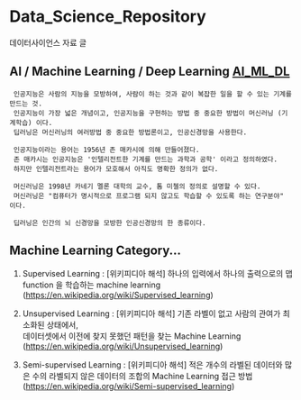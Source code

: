 # Data_Science_Repository
데이터사이언스 자료 글

## AI / Machine Learning / Deep Learning    [AI_ML_DL](https://github.com/edwardcho/Data_Science_Repository/blob/master/AI_ML_DL.pptx)
     인공지능은 사람의 지능을 모방하여, 사람이 하는 것과 같이 복잡한 일을 할 수 있는 기계를 만드는 것.
     인공지능이 가장 넓은 개념이고, 인공지능을 구현하는 방법 중 중요한 방법이 머신러닝 (기계학습) 이다.
     딥러닝은 머신러닝의 여러방법 중 중요한 방법론이고, 인공신경망을 사용한다.
     
     인공지능이라는 용어는 1956년 존 매카시에 의해 만들어졌다.
     존 매카시는 인공지능은 '인텔리전트한 기계를 만드는 과학과 공학' 이라고 정의하였다.
     하지만 인텔리전트라는 용어가 모호해서 아직도 명확한 정의가 없다.
     
     머신러닝은 1998년 카네기 멜론 대학의 교수, 톰 미첼의 정의로 설명할 수 있다.
     머신러닝은 "컴퓨터가 명시적으로 프로그램 되지 않고도 학습할 수 있도록 하는 연구분야" 이다.
     
     딥러닝은 인간의 뇌 신경망을 모방한 인공신경망의 한 종류이다.
   

## Machine Learning Category...
  1. Supervised Learning
     : [위키피디아 해석] 하나의 입력에서 하나의 출력으로의 맵 function 을 학습하는 machine learning
        (https://en.wikipedia.org/wiki/Supervised_learning)
       
  2. Unsupervised Learning
     : [위키피디아 해석] 기존 라벨이 없고 사람의 관여가 최소화된 상태에서, <br> 
                        데이터셋에서 이전에 찾지 못했던 패턴을 찾는 Machine Learning  <br>
        (https://en.wikipedia.org/wiki/Unsupervised_learning)
     
  3. Semi-supervised Learning
     : [위키피디아 해석] 적은 개수의 라벨된 데이터와 많은 수의 라벨되지 않은 데이터의 조합의 Machine Learning 접근 방법
        (https://en.wikipedia.org/wiki/Semi-supervised_learning)

